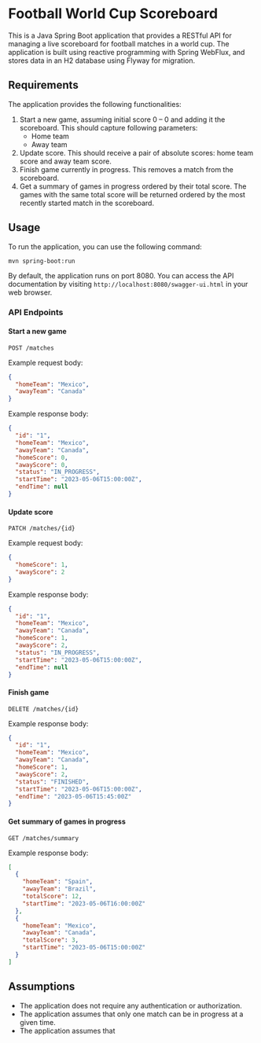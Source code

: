 # Football World Cup Scoreboard

This is a Java Spring Boot application that provides a RESTful API for managing a live scoreboard for football matches in a world cup. The application is built using reactive programming with Spring WebFlux, and stores data in an H2 database using Flyway for migration.

## Requirements

The application provides the following functionalities:

1. Start a new game, assuming initial score 0 – 0 and adding it the scoreboard. This should capture following parameters:
    - Home team
    - Away team
2. Update score. This should receive a pair of absolute scores: home team score and away team score.
3. Finish game currently in progress. This removes a match from the scoreboard.
4. Get a summary of games in progress ordered by their total score. The games with the same total score will be returned ordered by the most recently started match in the scoreboard.

## Usage

To run the application, you can use the following command:

```
mvn spring-boot:run
```

By default, the application runs on port 8080. You can access the API documentation by visiting `http://localhost:8080/swagger-ui.html` in your web browser.

### API Endpoints

#### Start a new game

```
POST /matches
```

Example request body:

```json
{
  "homeTeam": "Mexico",
  "awayTeam": "Canada"
}
```

Example response body:

```json
{
  "id": "1",
  "homeTeam": "Mexico",
  "awayTeam": "Canada",
  "homeScore": 0,
  "awayScore": 0,
  "status": "IN_PROGRESS",
  "startTime": "2023-05-06T15:00:00Z",
  "endTime": null
}
```

#### Update score

```
PATCH /matches/{id}
```

Example request body:

```json
{
  "homeScore": 1,
  "awayScore": 2
}
```

Example response body:

```json
{
  "id": "1",
  "homeTeam": "Mexico",
  "awayTeam": "Canada",
  "homeScore": 1,
  "awayScore": 2,
  "status": "IN_PROGRESS",
  "startTime": "2023-05-06T15:00:00Z",
  "endTime": null
}
```

#### Finish game

```
DELETE /matches/{id}
```

Example response body:

```json
{
  "id": "1",
  "homeTeam": "Mexico",
  "awayTeam": "Canada",
  "homeScore": 1,
  "awayScore": 2,
  "status": "FINISHED",
  "startTime": "2023-05-06T15:00:00Z",
  "endTime": "2023-05-06T15:45:00Z"
}
```

#### Get summary of games in progress

```
GET /matches/summary
```

Example response body:

```json
[
  {
    "homeTeam": "Spain",
    "awayTeam": "Brazil",
    "totalScore": 12,
    "startTime": "2023-05-06T16:00:00Z"
  },
  {
    "homeTeam": "Mexico",
    "awayTeam": "Canada",
    "totalScore": 3,
    "startTime": "2023-05-06T15:00:00Z"
  }
]
```

## Assumptions

- The application does not require any authentication or authorization.
- The application assumes that only one match can be in progress at a given time.
- The application assumes that